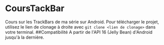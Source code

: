 # CoursTackBar
Cours sur les TrackBars de ma série sur Android. Pour télécharger le projet, utilisez le lien de clonage à droite avec
`git clone <lien de clonage>` dans votre terminal.
##Compatibilité
A partir de l'API 16 (Jelly Bean) d'Android jusqu'à la dernière.
